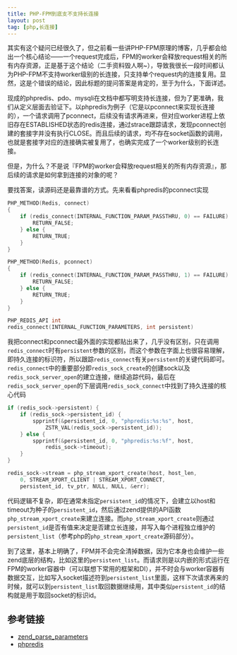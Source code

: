 ```yaml
---
title: PHP-FPM到底支不支持长连接
layout: post
tag: [php,长连接]
---
```


其实有这个疑问已经很久了，但之前看一些讲PHP-FPM原理的博客，几乎都会给出一个核心结论——一个request完成后，FPM的worker会释放request相关的所有内存资源，正是基于这个结论（二手资料毁人啊~），导致我很长一段时间都认为PHP-FPM不支持worker级别的长连接，只支持单个request内的连接复用。显然，这是个错误的结论，因此标题的提问答案是肯定的，至于为什么，下面详述。

现成的phpredis、pdo、mysqli在文档中都写明支持长连接，但为了更准确，我们从定义层面去验证下。以phpredis为例子（它是以pconnect来实现长连接的），一个请求调用了pconnect，后续没有请求再进来，但对应worker进程上依旧存在ESTABLISHED状态的redis连接，通过strace跟踪请求，发现pconnect创建的套接字并没有执行CLOSE。而且后续的请求，均不存在socket函数的调用，也就是套接字对应的连接确实被复用了，也确实完成了一个worker级别的长连接。

但是，为什么？不是说『FPM的worker会释放request相关的所有内存资源』，那后续的请求是如何拿到连接的对象的呢？

要找答案，读源码还是最靠谱的方式。先来看看phpredis的pconnect实现

```c
PHP_METHOD(Redis, connect)
{
    if (redis_connect(INTERNAL_FUNCTION_PARAM_PASSTHRU, 0) == FAILURE) {
        RETURN_FALSE;
    } else {
        RETURN_TRUE;
    }
}

PHP_METHOD(Redis, pconnect)
{
    if (redis_connect(INTERNAL_FUNCTION_PARAM_PASSTHRU, 1) == FAILURE) {
        RETURN_FALSE;
    } else {
        RETURN_TRUE;
    }
}

PHP_REDIS_API int
redis_connect(INTERNAL_FUNCTION_PARAMETERS, int persistent)
```

我把connect和pconnect最外面的实现都贴出来了，几乎没有区别，只在调用`redis_connect`时有`persistent`参数的区别，而这个参数在字面上也很容易理解，即持久连接的标识符，所以跟踪`redis_connect`有关`persistent`的关键代码即可。`redis_connect`中的重要部分即`redis_sock_create`的创建sock以及`redis_sock_server_open`的建立连接，继续追踪代码，最后在`redis_sock_server_open`的下层调用`redis_sock_connect`中找到了持久连接的核心代码

```c
if (redis_sock->persistent) {
    if (redis_sock->persistent_id) {
        spprintf(&persistent_id, 0, "phpredis:%s:%s", host,
            ZSTR_VAL(redis_sock->persistent_id));
    } else {
        spprintf(&persistent_id, 0, "phpredis:%s:%f", host,
            redis_sock->timeout);
    }
}

redis_sock->stream = php_stream_xport_create(host, host_len,
    0, STREAM_XPORT_CLIENT | STREAM_XPORT_CONNECT,
    persistent_id, tv_ptr, NULL, NULL, &err);
```

代码逻辑不复杂，即在通常未指定`persistent_id`的情况下，会建立以host和timeout为种子的`persistent_id`，然后通过zend提供的API函数`php_stream_xport_create`来建立连接。而`php_stream_xport_create`则通过`persistent_id`是否有值来决定是否建立长连接，并写入每个进程独立维护的`persistent_list`（参考php的`php_stream_xport_create`源码部分）。

到了这里，基本上明确了，FPM并不会完全清掉数据，因为它本身也会维护一些zend底层的结构，比如这里的`persistent_list`。而请求则是以内嵌的形式运行在FPM的worker容器中（可以联想下常用的框架和DI），并不时会与worker容器有数据交互，比如写入socket描述符到`persistent_list`里面，这样下次请求再来的时候，就可以到`persistent_list`取回数据继续用，其中类似`persistent_id`的结构就是用于取回socket的标识id。


## 参考链接

* [zend_parse_parameters](http://www.voidcn.com/article/p-yskdkrbk-bhq.html)
* [phpredis](https://github.com/phpredis/phpredis)

